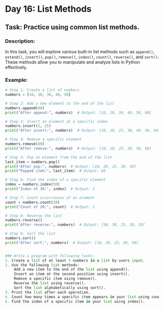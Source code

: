 # **Day 16: List Methods**  
## **Task**: Practice using common list methods.  

### **Description**:  
In this task, you will explore various built-in list methods such as `append()`, `extend()`, `insert()`, `pop()`, `remove()`, `index()`, `count()`, `reverse()`, and `sort()`. These methods allow you to manipulate and analyze lists in Python effectively.  

### **Example**:  
```python
# Step 1: Create a list of numbers
numbers = [10, 20, 30, 40, 50]

# Step 2: Add a new element to the end of the list
numbers.append(60)
print("After append:", numbers)  # Output: [10, 20, 30, 40, 50, 60]

# Step 3: Insert an element at a specific index
numbers.insert(2, 25)
print("After insert:", numbers)  # Output: [10, 20, 25, 30, 40, 50, 60]

# Step 4: Remove a specific element
numbers.remove(40)
print("After remove:", numbers)  # Output: [10, 20, 25, 30, 50, 60]

# Step 5: Pop an element from the end of the list
last_item = numbers.pop()
print("After pop:", numbers)  # Output: [10, 20, 25, 30, 50]
print("Popped item:", last_item)  # Output: 60

# Step 6: Find the index of a specific element
index = numbers.index(30)
print("Index of 30:", index)  # Output: 3

# Step 7: Count occurrences of an element
count = numbers.count(20)
print("Count of 20:", count)  # Output: 1

# Step 8: Reverse the list
numbers.reverse()
print("After reverse:", numbers)  # Output: [50, 30, 25, 20, 10]

# Step 9: Sort the list
numbers.sort()
print("After sort:", numbers)  # Output: [10, 20, 25, 30, 50]


### Write a program with following tasks:
1. Create a list of at least 5 numbers in a list by users input.
2. Use the following list methods:
    Add a new item to the end of the list using append().
    Insert an item at the second position using insert().
    Remove a specific item using remove().
    Reverse the list using reverse().
    Sort the list alphabetically using sort().
3. Print the list after each operation.
4. Count how many times a specific item appears in your list using count().
5. Find the index of a specific item in your list using index().
